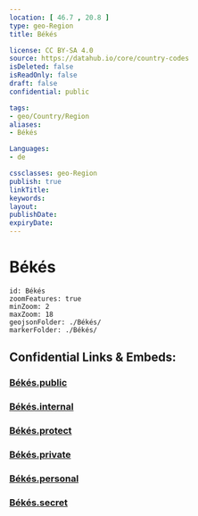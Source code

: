 ```yaml
---
location: [ 46.7 , 20.8 ] 
type: geo-Region
title: Békés

license: CC BY-SA 4.0
source: https://datahub.io/core/country-codes
isDeleted: false
isReadOnly: false
draft: false
confidential: public

tags:
- geo/Country/Region
aliases:
- Békés

Languages:
- de

cssclasses: geo-Region
publish: true
linkTitle: 
keywords: 
layout: 
publishDate: 
expiryDate: 
---
```


# Békés

```leaflet
id: Békés
zoomFeatures: true 
minZoom: 2 
maxZoom: 18
geojsonFolder: ./Békés/
markerFolder: ./Békés/
```


## Confidential Links & Embeds: 

### [Békés.public](/_public/\Earth\Continent\Europe\Europe~East\Hungary\Counties~HungaryBékés.public.md) 

### [Békés.internal](/_internal/\Earth\Continent\Europe\Europe~East\Hungary\Counties~HungaryBékés.internal.md) 

### [Békés.protect](/_protect/\Earth\Continent\Europe\Europe~East\Hungary\Counties~HungaryBékés.protect.md) 

### [Békés.private](/_private/\Earth\Continent\Europe\Europe~East\Hungary\Counties~HungaryBékés.private.md) 

### [Békés.personal](/_personal/\Earth\Continent\Europe\Europe~East\Hungary\Counties~HungaryBékés.personal.md) 

### [Békés.secret](/_secret/\Earth\Continent\Europe\Europe~East\Hungary\Counties~HungaryBékés.secret.md)

